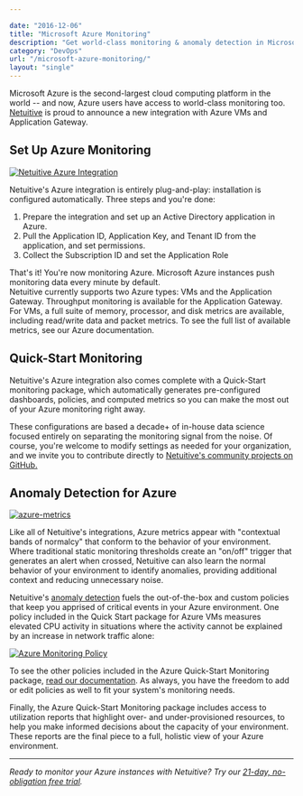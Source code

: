 ```yaml
---

date: "2016-12-06"
title: "Microsoft Azure Monitoring"
description: "Get world-class monitoring & anomaly detection in Microsoft Azure by using Metricly's integration. Learn how to quickly get started today!"
category: "DevOps"
url: "/microsoft-azure-monitoring/"
layout: "single"
---
```


Microsoft Azure is the second-largest cloud computing platform in the world -- and now, Azure users have access to world-class monitoring too. [Netuitive](https://www.metricly.com/product) is proud to announce a new integration with Azure VMs and Application Gateway.

Set Up Azure Monitoring
-----------------------

[![Netuitive Azure Integration](https://www.metricly.comhttps://s3-us-west-2.amazonaws.com/com-netuitive-app-usw2-public/wp-content/uploads/2017/07/Azure-Integration-1024x213.png)](https://www.metricly.comhttps://s3-us-west-2.amazonaws.com/com-netuitive-app-usw2-public/wp-content/uploads/2017/07/Azure-Integration.png)

Netuitive's Azure integration is entirely plug-and-play: installation is configured automatically. Three steps and you're done:

1.  Prepare the integration and set up an Active Directory application in Azure.
2.  Pull the Application ID, Application Key, and Tenant ID from the application, and set permissions.
3.  Collect the Subscription ID and set the Application Role

That's it! You're now monitoring Azure. Microsoft Azure instances push monitoring data every minute by default.\
Netuitive currently supports two Azure types: VMs and the Application Gateway. Throughput monitoring is available for the Application Gateway. For VMs, a full suite of memory, processor, and disk metrics are available, including read/write data and packet metrics. To see the full list of available metrics, see our Azure documentation.

Quick-Start Monitoring
----------------------

Netuitive's Azure integration also comes complete with a Quick-Start monitoring package, which automatically generates pre-configured dashboards, policies, and computed metrics so you can make the most out of your Azure monitoring right away.

These configurations are based a decade+ of in-house data science focused entirely on separating the monitoring signal from the noise. Of course, you're welcome to modify settings as needed for your organization, and we invite you to contribute directly to [Netuitive's community projects on GitHub.](https://github.com/netuitive-community-packages)

Anomaly Detection for Azure
---------------------------

[![azure-metrics](https://www.metricly.comhttps://s3-us-west-2.amazonaws.com/com-netuitive-app-usw2-public/wp-content/uploads/2017/07/Azure-Metrics-1024x256.png)](https://www.metricly.comhttps://s3-us-west-2.amazonaws.com/com-netuitive-app-usw2-public/wp-content/uploads/2017/07/Azure-Metrics.png)

Like all of Netuitive's integrations, Azure metrics appear with "contextual bands of normalcy" that conform to the behavior of your environment. Where traditional static monitoring thresholds create an "on/off" trigger that generates an alert when crossed, Netuitive can also learn the normal behavior of your environment to identify anomalies, providing additional context and reducing unnecessary noise.

Netuitive's [anomaly detection](https://www.metricly.com/product/anomaly-detection) fuels the out-of-the-box and custom policies that keep you apprised of critical events in your Azure environment. One policy included in the Quick Start package for Azure VMs measures elevated CPU activity in situations where the activity cannot be explained by an increase in network traffic alone:

[![Azure Monitoring Policy](https://www.metricly.comhttps://s3-us-west-2.amazonaws.com/com-netuitive-app-usw2-public/wp-content/uploads/2017/07/Policy-1024x509.png)](https://www.metricly.comhttps://s3-us-west-2.amazonaws.com/com-netuitive-app-usw2-public/wp-content/uploads/2017/07/Policy.png)

To see the other policies included in the Azure Quick-Start Monitoring package, [read our documentation](https://help.netuitive.com/Content/Policies/GlobalPolicies/global_policies.htm?Highlight=azure#microsoft-azure). As always, you have the freedom to add or edit policies as well to fit your system's monitoring needs.

Finally, the Azure Quick-Start Monitoring package includes access to utilization reports that highlight over- and under-provisioned resources, to help you make informed decisions about the capacity of your environment. These reports are the final piece to a full, holistic view of your Azure environment.

* * * * *

*Ready to monitor your Azure instances with Netuitive? Try our [21-day, no-obligation free trial](https://www.metricly.com/signup).*
